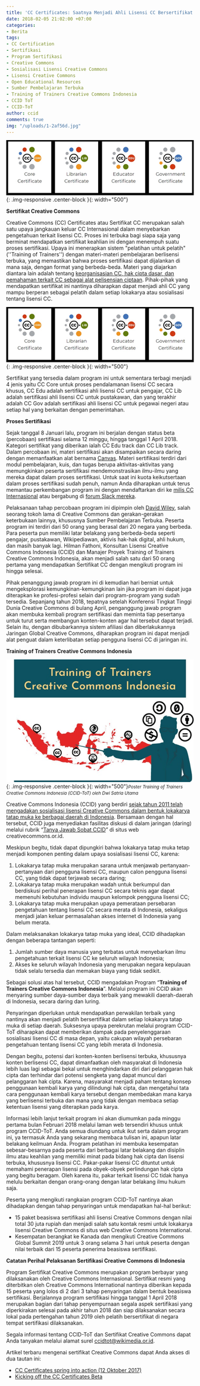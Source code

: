 ```yaml
---
title: 'CC Certificates: Saatnya Menjadi Ahli Lisensi CC Bersertifikat!'
date: 2018-02-05 21:02:00 +07:00
categories:
- Berita
tags:
- CC Certification
- Sertifikasi
- Program Sertifikasi
- Creative Commons
- Sosialisasi Lisensi Creative Commons
- Lisensi Creative Commons
- Open Educational Resources
- Sumber Pembelajaran Terbuka
- Training of Trainers Creative Commons Indonesia
- CCID ToT
- CCID-ToT
author: ccid
comments: true
img: "/uploads/1-2af56d.jpg"
---
```


![1-2af56d.jpg](/uploads/1-2af56d.jpg){: .img-responsive .center-block }{: width="500"}

**Sertifikat Creative Commons**

Creative Commons (CC) Certificates atau Sertifikat CC merupakan salah satu upaya jangkauan keluar CC Internasional dalam menyebarkan pengetahuan terkait lisensi CC. Proses ini terbuka bagi siapa saja yang berminat mendapatkan sertifikat keahlian ini dengan menempuh suatu proses sertifikasi. Upaya ini menerapkan sistem "pelatihan untuk pelatih" (''Training of Trainers'') dengan materi-materi pembelajaran berlisensi terbuka, yang memastikan bahwa proses sertifikasi dapat dijalankan di mana saja, dengan format yang berbeda-beda. Materi yang diajarkan diantara lain adalah tentang [keorganisasian CC, hak cipta dasar, dan pemahaman terkait CC sebagai alat pelisensian ciptaan](https://creativecommons.org/wp-content/uploads/2017/10/TOC-final.pdf). Pihak-pihak yang mendapatkan sertifikat ini nantinya diharapkan dapat menjadi ahli CC yang mampu berperan sebagai pelatih dalam setiap lokakarya atau sosialisasi tentang lisensi CC.

![1-810c30.jpg](/uploads/1-810c30.jpg){: .img-responsive .center-block }{: width="500"}

Sertifikat yang tersedia dalam program ini untuk sementara terbagi menjadi 4 jenis yaitu CC Core untuk proses pendalamanan lisensi CC secara khusus, CC Edu adalah sertifikasi ahli lisensi CC untuk pengajar, CC Lib adalah sertifikasi ahli lisensi CC untuk pustakawan, dan yang terakhir adalah CC Gov adalah sertifikasi ahli lisensi CC untuk pegawai negeri atau setiap hal yang berkaitan dengan pemerintahan. 

**Proses Sertifikasi**

Sejak tanggal 8 Januari lalu, program ini berjalan dengan status beta (percobaan) sertifikasi selama 12 minggu, hingga tanggal 1 April 2018. Kategori sertifikat yang diberikan ialah CC Edu track dan CC Lib track. Dalam percobaan ini, materi sertifikasi akan disampaikan secara daring dengan memanfaatkan alat bernama [Canvas](http://canvas.net/). Materi sertifikasi terdiri dari modul pembelajaran, kuis, dan tugas berupa aktivitas-aktivitas yang memungkinkan peserta sertifikasi mendemonstrasikan ilmu-ilmu yang mereka dapat dalam proses sertifikasi. Untuk saat ini kuota keikutsertaan dalam proses sertifikasi sudah penuh, namun Anda diharapkan untuk terus memantau perkembangan program ini dengan mendaftarkan diri ke [milis CC Internasional](https://wiki.creativecommons.org/wiki/Mailing_Lists) atau bergabung di [forum Slack mereka](https://slack-signup.creativecommons.org/). 

Pelaksanaan tahap percobaan program ini dipimpin oleh [David Wiley](https://davidwiley.org/), salah seorang tokoh lama di Creative Commons dan gerakan-gerakan keterbukaan lainnya, khususnya Sumber Pembelajaran Terbuka. Peserta program ini terdiri dari 50 orang yang berasal dari 20 negara yang berbeda. Para peserta pun memiliki latar belakang yang berbeda-beda seperti pengajar, pustakawan, Wikipediawan, aktivis hak-hak digital, ahli hukum, dan masih banyak lagi. Hilman Fathoni, Konsultan Lisensi Creative Commons Indonesia (CCID) dan Manajer Proyek Training of Trainers Creative Commons Indonesia, akan menjadi salah satu dari 50 orang pertama yang mendapatkan Sertifikat CC dengan mengikuti program ini hingga selesai.

Pihak penanggung jawab program ini di kemudian hari berniat untuk mengeksplorasi kemungkinan-kemungkinan lain jika program ini dapat juga diterapkan ke profesi-profesi selain dari program-program yang sudah tersedia. Sepanjang tahun 2018, tepatnya setelah Konferensi Tingkat Tinggi Dunia Creative Commons di bulang April, penganggung jawab program akan membuka kembali program sertifikasi dan meminta tiap pesertanya untuk turut serta membangun konten-konten agar hal tersebut dapat terjadi. Selain itu, dengan dibubarkannya sistem afiliasi dan diberlakukannya Jaringan Global Creative Commons, diharapkan program ini dapat menjadi alat penguat dalam keterlibatan setiap pengguna lisensi CC di jaringan ini.

**Training of Trainers Creative Commons Indonesia**

![ToT-31012018-01 Teaser.jpg](/uploads/ToT-31012018-01%20Teaser.jpg){: .img-responsive .center-block }{: width="500"}<small><i>Poster Training of Trainers Creative Commons Indonesia (CCID-ToT) oleh Dwi Satria Utama</i></small></center>

Creative Commons Indonesia (CCID) yang berdiri [sejak tahun 2011 telah mengadakan sosialisasi lisensi Creative Commons dalam bentuk lokakarya tatap muka ke berbagai daerah di Indonesia](https://docs.google.com/spreadsheets/d/1V2e_f6B8f_3bxidXIbzUgpR0jSEONebL1KtKv_ythQk/edit#gid=0). Bersamaan dengan hal tersebut, CCID juga menyediakan fasilitas diskusi di dalam jaringan (daring) melalui rubrik “[Tanya Jawab Sobat CCID](http://creativecommons.or.id/search/?query=Tanya+Jawab)” di situs web creativecommons.or.id.

Meskipun begitu, tidak dapat dipungkiri bahwa lokakarya tatap muka tetap menjadi komponen penting dalam upaya sosialisasi lisensi CC, karena:

1. Lokakarya tatap muka merupakan sarana untuk menjawab pertanyaan-pertanyaan dari pengguna lisensi CC, maupun calon pengguna lisensi CC, yang tidak dapat terjawab secara daring;
2. Lokakarya tatap muka merupakan wadah untuk berkumpul dan berdiskusi perihal penerapan lisensi CC secara teknis agar dapat memenuhi kebutuhan individu maupun kelompok pengguna lisensi CC;
3. Lokakarya tatap muka merupakan upaya pemerataan persebaran pengetahuan tentang lisensi CC secara merata di Indonesia, sekaligus menjadi jalan keluar permasalahan akses internet di Indonesia yang belum merata.

Dalam melaksanakan lokakarya tatap muka yang ideal, CCID dihadapkan dengan beberapa tantangan seperti:

1. Jumlah sumber daya manusia yang terbatas untuk menyebarkan ilmu pengetahuan terkait lisensi CC ke seluruh wilayah Indonesia;
2. Akses ke seluruh wilayah Indonesia yang merupakan negara kepulauan tidak selalu tersedia dan memakan biaya yang tidak sedikit.

Sebagai solusi atas hal tersebut, CCID mengadakan Program “**Training of Trainers Creative Commons Indonesia**”.
Melalui program ini CCID akan menyaring sumber daya-sumber daya terbaik yang mewakili daerah-daerah di Indonesia, secara daring dan luring.

Penyaringan diperlukan untuk mendapatkan perwakilan terbaik yang nantinya akan menjadi pelatih bersertifikat dalam setiap lokakarya tatap muka di setiap daerah.
Suksesnya upaya perekrutan melalui program CCID-ToT diharapkan dapat memberikan dampak pada penyelenggaraan sosialisasi lisensi CC di masa depan, yaitu cakupan wilayah persebaran pengetahuan tentang lisensi CC yang lebih merata di Indonesia.

Dengan begitu, potensi dari konten-konten berlisensi terbuka, khususnya konten berlisensi CC, dapat dimanfaatkan oleh masyarakat di Indonesia lebih luas lagi sebagai bekal untuk menghindarkan diri dari pelanggaran hak cipta dan terhindar dari potensi sengketa yang dapat muncul dari pelanggaran hak cipta. Karena, masyarakat menjadi paham tentang konsep penggunaan kembali karya yang dilindungi hak cipta, dan mengetahui tata cara penggunaan kembali karya tersebut dengan membedakan mana karya yang berlisensi terbuka dan mana yang tidak dengan membaca setiap ketentuan lisensi yang diterapkan pada karya.

Informasi lebih lanjut terkait program ini akan diumumkan pada minggu pertama bulan Februari 2018 melalui laman web tersendiri khusus untuk program CCID-ToT. Anda semua diundang untuk ikut serta dalam program ini, ya termasuk Anda yang sekarang membaca tulisan ini, apapun latar belakang keilmuan Anda. Program pelatihan ini membuka kesempatan sebesar-besarnya pada peserta dari berbagai latar belakang dan disiplin ilmu atau keahlian yang memiliki minat pada bidang hak cipta dan lisensi terbuka, khususnya lisensi CC. Pakar-pakar lisensi CC dituntut untuk memahami penerapan lisensi pada obyek-obyek perlindungan hak cipta yang begitu beragam.
Oleh karena itu, pakar terkait lisensi CC tidak hanya melulu berkaitan dengan orang-orang dengan latar belakang ilmu hukum saja.

Peserta yang mengikuti rangkaian program CCID-ToT nantinya akan dihadapkan dengan tahap penyaringan untuk mendapatkan hal-hal berikut: 

* 15 paket beasiswa sertifikasi ahli lisensi Creative Commons dengan nilai total 30 juta rupiah dan menjadi salah satu kontak resmi untuk lokakarya lisensi Creative Commons di situs web Creative Commons International.
* Kesempatan berangkat ke Kanada dan mengikuti Creative Commons Global Summit 2019 untuk 3 orang selama 3 hari untuk peserta dengan nilai terbaik dari 15 peserta penerima beasiswa sertifikasi.

**Catatan Perihal Pelaksanan Sertifikasi Creative Commons di Indonesia**

Program Sertifikat Creative Commons merupakan program berbayar yang dilaksanakan oleh Creative Commons Internasional. Sertifikat resmi yang diterbitkan oleh Creative Commons International nantinya diberikan kepada 15 peserta yang lolos di 2 dari 3 tahap penyaringan dalam bentuk beasiswa sertifikasi. Berjalannya program sertifikasi hingga tanggal 1 April 2018 merupakan bagian dari tahap penyempurnaan segala aspek sertifikasi yang diperkirakan selesai pada akhir tahun 2018 dan siap dilaksanakan secara lokal pada pertengahan tahun 2019 oleh pelatih bersertifikat di negara tempat sertifikasi dilaksanakan.

Segala informasi tentang CCID-ToT dan Sertifikat Creative Commons dapat Anda tanyakan melalui alamat surel ccidtot@wikimedia.or.id.

Artikel terbaru mengenai sertifikat Creative Commons dapat Anda akses di dua tautan ini:
* [CC Certificates spring into action (12 Oktober 2017)](https://creativecommons.org/2017/10/12/certificates/)
* [Kicking off the CC Certificates Beta](https://creativecommons.org/2018/01/08/kicking-off-cc-certificate-beta/)
